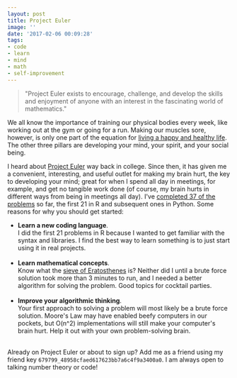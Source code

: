 ```yaml
---
layout: post
title: Project Euler
image: ''
date: '2017-02-06 00:09:28'
tags:
- code
- learn
- mind
- math
- self-improvement
---
```


> "Project Euler exists to encourage, challenge, and develop the skills and enjoyment of anyone with an interest in the fascinating world of mathematics."

We all know the importance of training our physical bodies every week, like working out at the gym or going for a run. Making our muscles sore, however, is only one part of the equation for [living a happy and healthy life](https://tonyy.in/do-these-4-things-every-day/). The other three pillars are developing your mind, your spirit, and your social being.

I heard about [Project Euler](https://projecteuler.net/) way back in college. Since then, it has given me a convenient, interesting, and useful outlet for making my brain hurt, the key to developing your mind; great for when I spend all day in meetings, for example, and get no tangible work done (of course, my brain hurts in different ways from being in meetings all day). I've [completed 37 of the problems](https://github.com/tonyin/project-euler/) so far, the first 21 in R and subsequent ones in Python. Some reasons for why you should get started:

- **Learn a new coding language**. <br /> I did the first 21 problems in R because I wanted to get familiar with the syntax and libraries. I find the best way to learn something is to just start using it in real projects. <br /><br />
- **Learn mathematical concepts**. <br /> Know what the [sieve of Eratosthenes](https://en.wikipedia.org/wiki/Sieve_of_Eratosthenes) is? Neither did I until a brute force solution took more than 3 minutes to run, and I needed a better algorithm for solving the problem. Good topics for cocktail parties. <br /><br />
- **Improve your algorithmic thinking**. <br /> Your first approach to solving a problem will most likely be a brute force solution. Moore's Law may have enabled beefy computers in our pockets, but O(n^2) implementations will still make your computer's brain hurt. Help it out with your own problem-solving brain.<br /><br />

Already on Project Euler or about to sign up? Add me as a friend using my friend key `679799_48958cfaed617623bb7a6c4f9a3400a0`. I am always open to talking number theory or code!
